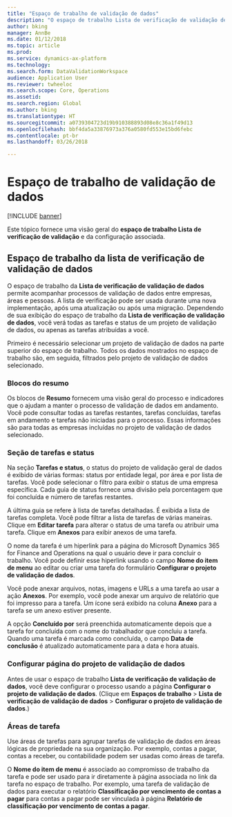 ```yaml
---
title: "Espaço de trabalho de validação de dados"
description: "O espaço de trabalho Lista de verificação de validação de dados permite acompanhar processos de validação de dados entre empresas, áreas e pessoas. A lista de verificação pode ser usada durante uma nova implementação, após uma atualização ou após uma migração."
author: bking
manager: AnnBe
ms.date: 01/12/2018
ms.topic: article
ms.prod: 
ms.service: dynamics-ax-platform
ms.technology: 
ms.search.form: DataValidationWorkspace
audience: Application User
ms.reviewer: twheeloc
ms.search.scope: Core, Operations
ms.assetid: 
ms.search.region: Global
ms.author: bking
ms.translationtype: HT
ms.sourcegitcommit: a0739304723d19b910388893d08e8c36a1f49d13
ms.openlocfilehash: bbf4da5a33876973a376a0580fd553e15bd6febc
ms.contentlocale: pt-br
ms.lasthandoff: 03/26/2018

---
```


# <a name="data-validation-workspace"></a>Espaço de trabalho de validação de dados

[!INCLUDE [banner](../includes/banner.md)]

Este tópico fornece uma visão geral do **espaço de trabalho Lista de verificação de validação** e da configuração associada.

## <a name="data-validation-checklist-workspace"></a>Espaço de trabalho da lista de verificação de validação de dados

O espaço de trabalho da **Lista de verificação de validação de dados** permite acompanhar processos de validação de dados entre empresas, áreas e pessoas. A lista de verificação pode ser usada durante uma nova implementação, após uma atualização ou após uma migração. Dependendo de sua exibição do espaço de trabalho da **Lista de verificação de validação de dados**, você verá todas as tarefas e status de um projeto de validação de dados, ou apenas as tarefas atribuídas a você.

Primeiro é necessário selecionar um projeto de validação de dados na parte superior do espaço de trabalho. Todos os dados mostrados no espaço de trabalho são, em seguida, filtrados pelo projeto de validação de dados selecionado.

### <a name="summary-tiles"></a>Blocos do resumo

Os blocos de **Resumo** fornecem uma visão geral do processo e indicadores que o ajudam a manter o processo de validação de dados em andamento. Você pode consultar todas as tarefas restantes, tarefas concluídas, tarefas em andamento e tarefas não iniciadas para o processo. Essas informações são para todas as empresas incluídas no projeto de validação de dados selecionado.

### <a name="tasks-and-status-section"></a>Seção de tarefas e status

Na seção **Tarefas e status**, o status do projeto de validação geral de dados é exibido de várias formas: status por entidade legal, por área e por lista de tarefas. Você pode selecionar o filtro para exibir o status de uma empresa específica. Cada guia de status fornece uma divisão pela porcentagem que foi concluída e número de tarefas restantes.

A última guia se refere à lista de tarefas detalhadas. É exibida a lista de tarefas completa.
Você pode filtrar a lista de tarefas de várias maneiras. Clique em **Editar tarefa** para alterar o status de uma tarefa ou atribuir uma tarefa. Clique em **Anexos** para exibir anexos de uma tarefa.

O nome da tarefa é um hiperlink para a página do Microsoft Dynamics 365 for Finance and Operations na qual o usuário deve ir para concluir o trabalho. Você pode definir esse hiperlink usando o campo **Nome do item de menu** ao editar ou criar uma tarefa do formulário **Configurar o projeto de validação de dados**.

Você pode anexar arquivos, notas, imagens e URLs a uma tarefa ao usar a ação **Anexos**. Por exemplo, você pode anexar um arquivo de relatório que foi impresso para a tarefa. Um ícone será exibido na coluna **Anexo** para a tarefa se um anexo estiver presente.

A opção **Concluído por** será preenchida automaticamente depois que a tarefa for concluída com o nome do trabalhador que concluiu a tarefa. Quando uma tarefa é marcada como concluída, o campo **Data de conclusão** é atualizado automaticamente para a data e hora atuais.

### <a name="configure-data-validation-project-page"></a>Configurar página do projeto de validação de dados

Antes de usar o espaço de trabalho **Lista de verificação de validação de dados**, você deve configurar o processo usando a página **Configurar o projeto de validação de dados**. (Clique em **Espaços de trabalho** \> **Lista de verificação de validação de dados** \> **Configurar o projeto de validação de dados**.)

### <a name="task-areas"></a>Áreas de tarefa

Use áreas de tarefas para agrupar tarefas de validação de dados em áreas lógicas de propriedade na sua organização. Por exemplo, contas a pagar, contas a receber, ou contabilidade podem ser usadas como áreas de tarefa.

O **Nome do item de menu** é associado ao compromisso de trabalho da tarefa e pode ser usado para ir diretamente à página associada no link da tarefa no espaço de trabalho. Por exemplo, uma tarefa de validação de dados para executar o relatório **Classificação por vencimento de contas a pagar** para contas a pagar pode ser vinculada à página **Relatório de classificação por vencimento de contas a pagar**.

